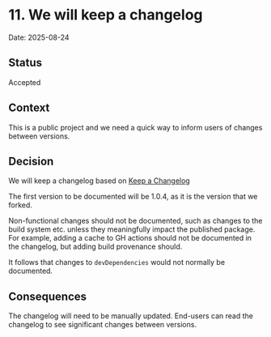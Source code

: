 # 11. We will keep a changelog

Date: 2025-08-24

## Status

Accepted

## Context
This is a public project and we need a quick way to inform users of changes
between versions.

## Decision
We will keep a changelog based on [Keep a Changelog][1]

The first version to be documented will be 1.0.4, as it is the version that we
forked.

Non-functional changes should not be documented, such as changes to the build
system etc. unless they meaningfully impact the published package.
For example, adding a cache to GH actions should not be documented in the
changelog, but adding build provenance should.

It follows that changes to `devDependencies` would not normally be documented.

## Consequences
The changelog will need to be manually updated.
End-users can read the changelog to see significant changes between versions.

[1]: https://keepachangelog.com/en/1.1.0/
